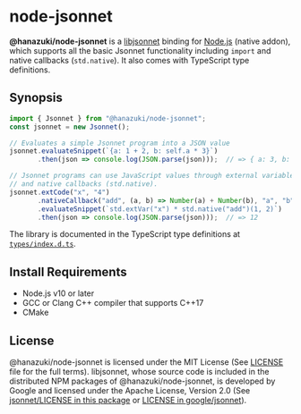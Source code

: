 # node-jsonnet

**@hanazuki/node-jsonnet** is a [libjsonnet](https://jsonnet.org) binding for [Node.js](https://nodejs.org) (native addon), which supports all the basic Jsonnet functionality including `import` and native callbacks (`std.native`). It also comes with TypeScript type definitions.

## Synopsis

```typescript
import { Jsonnet } from "@hanazuki/node-jsonnet";
const jsonnet = new Jsonnet();

// Evaluates a simple Jsonnet program into a JSON value
jsonnet.evaluateSnippet(`{a: 1 + 2, b: self.a * 3}`)
       .then(json => console.log(JSON.parse(json)));  // => { a: 3, b: 9 }

// Jsonnet programs can use JavaScript values through external variables (std.extVar)
// and native callbacks (std.native).
jsonnet.extCode("x", "4")
       .nativeCallback("add", (a, b) => Number(a) + Number(b), "a", "b")
       .evaluateSnippet(`std.extVar("x") * std.native("add")(1, 2)`)
       .then(json => console.log(JSON.parse(json)));  // => 12
```

The library is documented in the TypeScript type definitions at [`types/index.d.ts`](types/index.d.ts).

## Install Requirements

- Node.js v10 or later
- GCC or Clang C++ compiler that supports C++17
- CMake

## License
@hanazuki/node-jsonnet is licensed under the MIT License (See [LICENSE](LICENSE) file for the full terms). libjsonnet, whose source code is included in the distributed NPM packages of @hanazuki/node-jsonnet, is developed by Google and licensed under the Apache License, Version 2.0 (See [jsonnet/LICENSE in this package](jsonnet/LICENSE) or [LICENSE in google/jsonnet](https://github.com/google/jsonnet/blob/master/LICENSE)).
